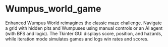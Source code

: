 # Wumpus_world_game
Enhanced Wumpus World reimagines the classic maze challenge. Navigate a grid with hidden pits and Wumpuses using manual controls or an AI agent (with BFS and logic). The Tkinter GUI displays score, position, and hazards, while iteration mode simulates games and logs win rates and scores.
